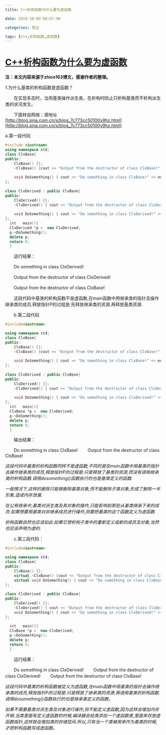 ```yaml
---
title: C++析构函数为什么要为虚函数

date: 2019-10-09 08:57:08

categories: 笔记

tags: [C++,析构函数,虚函数]
---
```



# [C++析构函数为什么要为虚函数](https://hokori.cn/2019/10/09/C++%E6%9E%90%E6%9E%84%E5%87%BD%E6%95%B0%E4%B8%BA%E4%BB%80%E4%B9%88%E8%A6%81%E4%B8%BA%E8%99%9A%E5%87%BD%E6%95%B0/)

**注：本文内容来源于zhice163博文，感谢作者的整理。**

1.为什么基类的析构函数是虚函数？

　　在实现多态时，当用基类操作派生类，在析构时防止只析构基类而不析构派生类的状况发生。

　　下面转自网络：源地址 [http://blog.sina.com.cn/s/blog_7c773cc50100y9hz.html](http://blog.sina.com.cn/s/blog_7c773cc50100y9hz.html)

a.第一段代码

```cpp
#include <iostream>
using namespace std;
class ClxBase{
public:
    ClxBase() {};
    ~ClxBase() {cout << "Output from the destructor of class ClxBase!" << endl;};
 
    void DoSomething() { cout << "Do something in class ClxBase!" << endl; };
};
 
class ClxDerived : public ClxBase{
public:
    ClxDerived() {};
    ~ClxDerived() { cout << "Output from the destructor of class ClxDerived!" << endl; };
 
    void DoSomething() { cout << "Do something in class ClxDerived!" << endl; };
};
  int   main(){  
  ClxDerived *p =  new ClxDerived;
  p->DoSomething();
  delete p;
  return 0;
  }
```

　　运行结果：

　　Do something in class ClxDerived!            

　　Output from the destructor of class ClxDerived!

　　Output from the destructor of class ClxBase!  

　　这段代码中基类的析构函数不是虚函数,在main函数中用继承类的指针去操作继承类的成员,释放指针P的过程是:先释放继承类的资源,再释放基类资源. 

　　b.第二段代码

```cpp
#include<iostream>

using namespace std;
class ClxBase{
public:
    ClxBase() {};
    ~ClxBase() {cout << "Output from the destructor of class ClxBase!" << endl;};
 
    void DoSomething() { cout << "Do something in class ClxBase!" << endl; };
};
 
class ClxDerived : public ClxBase{
public:
    ClxDerived() {};
    ~ClxDerived() { cout << "Output from the destructor of class ClxDerived!" << endl; };
 
    void DoSomething() { cout << "Do something in class ClxDerived!" << endl; }
};
  int   main(){  
  ClxBase *p =  new ClxDerived;
  p->DoSomething();
  delete p;
  return 0;
  } 
```

　　输出结果：

　　Do something in class ClxBase!
　　Output from the destructor of class ClxBase!

_这段代码中基类的析构函数同样不是虚函数,不同的是在main函数中用基类的指针去操作继承类的成员,释放指针P的过程是:只是释放了基类的资源,而没有调用继承类的析构函数.调用dosomething()函数执行的也是基类定义的函数._

_一般情况下,这样的删除只能够删除基类对象,而不能删除子类对象,形成了删除一半形象,造成内存泄漏._

_在公有继承中,基类对派生类及其对象的操作,只能影响到那些从基类继承下来的成员.如果想要用基类对非继承成员进行操作,则要把基类的这个函数定义为虚函数._

_析构函数自然也应该如此:如果它想析构子类中的重新定义或新的成员及对象,当然也应该声明为虚的._

　　c.第三段代码：
　　

```cpp
#include<iostream>

using namespace std;
class ClxBase{
public:
    ClxBase() {};
    virtual ~ClxBase() {cout << "Output from the destructor of class ClxBase!" << endl;};
    virtual void DoSomething() { cout << "Do something in class ClxBase!" << endl; };
};
 
class ClxDerived : public ClxBase{
public:
    ClxDerived() {};
    ~ClxDerived() { cout << "Output from the destructor of class ClxDerived!" << endl; };
    void DoSomething() { cout << "Do something in class ClxDerived!" << endl; };
};
 
  int   main(){  
  ClxBase *p =  new ClxDerived;
  p->DoSomething();
  delete p;
  return 0;
  }  
```

　　运行结果：

　　Do something in class ClxDerived!
　　Output from the destructor of class ClxDerived!
　　Output from the destructor of class ClxBase!

_这段代码中基类的析构函数被定义为虚函数,在main函数中用基类的指针去操作继承类的成员,释放指针P的过程是:只是释放了继承类的资源,再调用基类的析构函数.调用dosomething()函数执行的也是继承类定义的函数。_

 _如果不需要基类对派生类及对象进行操作,则不能定义虚函数,因为这样会增加内存开销.当类里面有定义虚函数的时候,编译器会给类添加一个虚函数表,里面来存放虚函数指针,这样就会增加类的存储空间.所以,只有当一个类被用来作为基类的时候,才把析构函数写成虚函数。_
